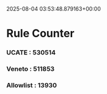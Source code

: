 2025-08-04 03:53:48.879163+00:00
# Rule Counter 
 ### UCATE : 530514

 ### Veneto : 511853

 ### Allowlist : 13930